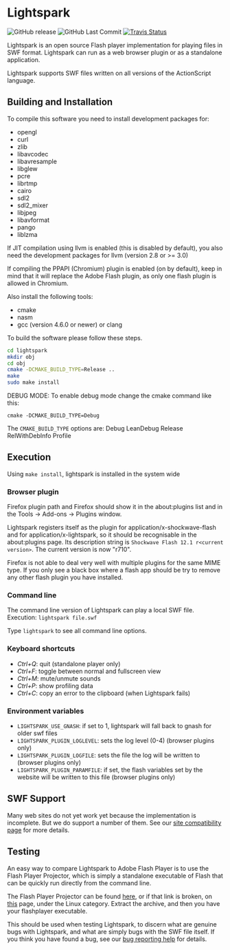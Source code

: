 Lightspark
==========

![GitHub release](https://img.shields.io/github/release/lightspark/lightspark.svg)
![GitHub Last Commit](https://img.shields.io/github/last-commit/lightspark/lightspark.svg)
[![Travis Status](https://img.shields.io/travis/com/lightspark/lightspark/master.svg?label=master%20branch)](https://travis-ci.com/lightspark/lightspark)

Lightspark is an open source Flash player implementation for playing
files in SWF format. Lightspark can run as a web browser plugin or as
a standalone application.

Lightspark supports SWF files written on all versions of the
ActionScript language.

Building and Installation
-------------------------

To compile this software you need to install development packages for:
* opengl
* curl
* zlib
* libavcodec
* libavresample
* libglew
* pcre
* librtmp
* cairo
* sdl2
* sdl2_mixer
* libjpeg
* libavformat
* pango
* liblzma

If JIT compilation using llvm is enabled (this is disabled by default),
you also need the development packages for llvm (version 2.8 or >= 3.0)

If compiling the PPAPI (Chromium) plugin is enabled (on by default), keep in mind that
it will replace the Adobe Flash plugin, as only one flash plugin is allowed in Chromium.

Also install the following tools:
* cmake
* nasm
* gcc (version 4.6.0 or newer) or clang

To build the software please follow these steps.

```bash
cd lightspark
mkdir obj
cd obj
cmake -DCMAKE_BUILD_TYPE=Release ..
make
sudo make install
```

DEBUG MODE:
To enable debug mode change the cmake command like this:

``cmake -DCMAKE_BUILD_TYPE=Debug``

The ``CMAKE_BUILD_TYPE`` options are: Debug LeanDebug Release RelWithDebInfo Profile

Execution
---------

Using `make install`, lightspark is installed in the system wide

### Browser plugin

Firefox plugin path and Firefox should show it in the about:plugins
list and in the Tools -> Add-ons -> Plugins window.

Lightspark registers itself as the plugin for
application/x-shockwave-flash and for application/x-lightspark, so it
should be recognisable in the about:plugins page. Its description
string is ``Shockwave Flash 12.1 r<current version>``. The current
version is now "r710".

Firefox is not able to deal very well with multiple plugins for the
same MIME type. If you only see a black box where a flash app should
be try to remove any other flash plugin you have installed.

### Command line

The command line version of Lightspark can play a local SWF file.
Execution: ``lightspark file.swf``

Type `lightspark` to see all command line options.

### Keyboard shortcuts

* _Ctrl+Q_: quit (standalone player only)
* _Ctrl+F_: toggle between normal and fullscreen view
* _Ctrl+M_: mute/unmute sounds
* _Ctrl+P_: show profiling data
* _Ctrl+C_: copy an error to the clipboard (when Lightspark fails)

### Environment variables

* ``LIGHTSPARK_USE_GNASH``: if set to 1, lightspark will fall back to gnash for older swf files
* ``LIGHTSPARK_PLUGIN_LOGLEVEL``: sets the log level (0-4) (browser plugins only)
* ``LIGHTSPARK_PLUGIN_LOGFILE``: sets the file the log will be written to (browser plugins only)
* ``LIGHTSPARK_PLUGIN_PARAMFILE``: if set, the flash variables set by the website will be written to this file (browser plugins only)

SWF Support
-----------

Many web sites do not yet work yet because the implementation is
incomplete. But we do support a number of them. See our [site compatibility page]
for more details.

[site compatibility page]: https://github.com/lightspark/lightspark/wiki/Site-Support

Testing
--------------

An easy way to compare Lightspark to Adobe Flash Player is to use the Flash Player Projector, which is simply a standalone executable of Flash that can be quickly run directly from the command line.

The Flash Player Projector can be found [here](https://fpdownload.macromedia.com/pub/flashplayer/updaters/32/flash_player_sa_linux.x86_64.tar.gz), or if that link is broken, on [this](https://www.adobe.com/support/flashplayer/debug_downloads.html) page, under the Linux category. Extract the archive, and then you have your flashplayer executable.

This should be used when testing Lightspark, to discern what are genuine bugs with Lightspark, and what are simply bugs with the SWF file itself. If you think you have found a bug, see our [bug reporting help](https://github.com/lightspark/lightspark/wiki/Reporting-Bugs) for details.

